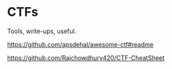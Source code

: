 # CTFs
Tools, write-ups, useful.

https://github.com/apsdehal/awesome-ctf#readme

https://github.com/Rajchowdhury420/CTF-CheatSheet

